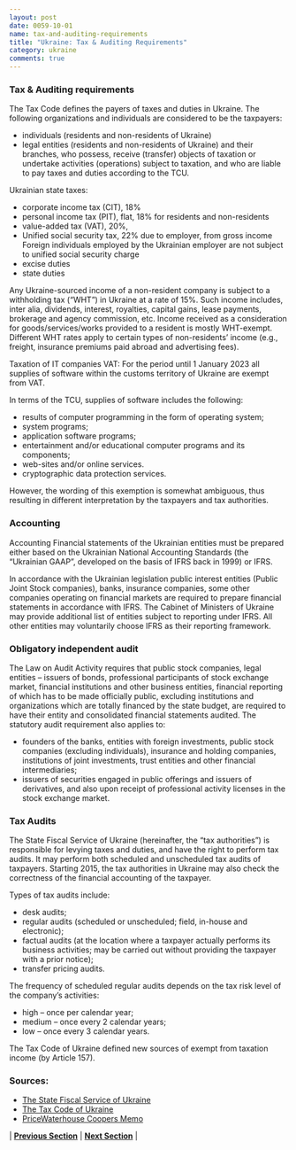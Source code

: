 ```yaml
---
layout: post
date: 0059-10-01
name: tax-and-auditing-requirements
title: "Ukraine: Tax & Auditing Requirements"
category: ukraine
comments: true
---
```


### Tax & Auditing requirements ###

The Tax Code defines the payers of taxes and duties in Ukraine. The following organizations and individuals are considered to be the taxpayers: 

- individuals (residents and non-residents of Ukraine)
- legal entities (residents and non-residents of Ukraine) and their branches, who possess, receive (transfer) objects of taxation or undertake activities (operations) subject to taxation, and who are liable to pay taxes and duties according to the TCU.

Ukrainian state taxes:

 - corporate income tax (CIT), 18%
 - personal income tax (PIT), flat, 18% for residents and non-residents
 - value-added tax (VAT), 20%, 
 - Unified social security tax, 22% due to employer, from gross income
Foreign individuals employed by the Ukrainian employer are not subject to unified social security charge
 - excise duties
 - state duties

Any Ukraine-sourced income of a non-resident company is subject to a withholding tax (“WHT”) in Ukraine at a rate of 15%. Such income includes, inter alia, dividends, interest, royalties, capital gains, lease payments, brokerage and agency commission, etc. Income received as a consideration for goods/services/works provided to a resident is mostly WHT-exempt. Different WHT rates apply to certain types of non-residents’ income (e.g., freight, insurance premiums paid abroad and advertising fees).

Taxation of IT companies VAT: For the period until 1 January 2023 all supplies of software within the customs territory of Ukraine are exempt from VAT.

In terms of the TCU, supplies of software includes the following: 

- results of computer programming in the form of operating system; 
- system programs; 
- application software programs; 
- entertainment and/or educational computer programs and its components; 
- web-sites and/or online services. 
- cryptographic data protection services.

However, the wording of this exemption is somewhat ambiguous, thus resulting in different interpretation by the taxpayers and tax authorities.  

### Accounting ###

Accounting Financial statements of the Ukrainian entities must be prepared either based on the Ukrainian National Accounting Standards (the “Ukrainian GAAP”, developed on the basis of IFRS back in 1999) or IFRS.

In accordance with the Ukrainian legislation public interest entities (Public Joint Stock companies), banks, insurance companies, some other companies operating on financial markets are required to prepare financial statements in accordance with IFRS. The Cabinet of Ministers of Ukraine may provide additional list of entities subject to reporting under IFRS. All other entities may voluntarily choose IFRS as their reporting framework.

### Obligatory independent audit ###

 The Law on Audit Activity requires that public stock companies, legal entities – issuers of bonds, professional participants of stock exchange market, financial institutions and other business entities, financial reporting of which has to be made officially public, excluding institutions and organizations which are totally financed by the state budget, are required to have their entity and consolidated financial statements audited. The statutory audit requirement also applies to:
 
- founders of the banks, entities with foreign investments, public stock companies (excluding individuals), insurance and holding companies, institutions of joint investments, trust entities and other financial intermediaries; 
- issuers of securities engaged in public offerings and issuers of derivatives, and also upon receipt of professional activity licenses in the stock exchange market.

### Tax Audits ###

The State Fiscal Service of Ukraine (hereinafter, the “tax authorities”) is responsible for levying taxes and duties, and have the right to perform tax audits. It may perform both scheduled and unscheduled tax audits of taxpayers. Starting 2015, the tax authorities in Ukraine may also check the correctness of the financial accounting of the taxpayer. 

Types of tax audits include: 

- desk audits;
- regular  audits (scheduled or unscheduled; field, in-house and electronic); 
- factual audits (at the location where a taxpayer actually performs its business activities; may be carried out without providing the taxpayer with a prior notice); 
- transfer pricing audits.

The frequency of scheduled regular audits depends on the tax risk level of the company’s activities: 

- high – once per calendar year; 
- medium – once every 2 calendar years; 
- low – once every 3 calendar years.

The Tax Code of Ukraine defined new sources of exempt from taxation income (by Article 157).

### Sources: ###

-	[The State Fiscal Service of Ukraine](http://sfs.gov.ua/en/)
-	[The Tax Code of Ukraine](http://gogov.org.ua/wp-content/uploads/2016/05/Tax-Code-of-Ukraine.pdf)
-	[PriceWaterhouse Coopers Memo](https://www.pwc.com/ua/en/survey/2013/assets/ukraine_doingbusiness_2013.pdf)




| **[Previous Section]( https://neo-project.github.io/global-blockchain-compliance-hub//ukraine/ukraine-team-member-nationality-requirements.html)** | **[Next Section]( https://neo-project.github.io/global-blockchain-compliance-hub//ukraine/ukraine-governing-by-law.html)** |
